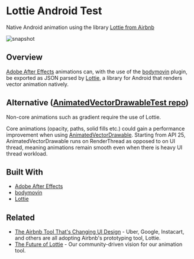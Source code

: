 # Lottie Android Test
Native Android animation using the library [Lottie from Airbnb](https://github.com/airbnb/lottie-android)

![snapshot](https://user-images.githubusercontent.com/2035397/30226652-ab05c38c-948b-11e7-8f0e-5b241a2b5e42.gif)

## Overview

[Adobe After Effects](http://www.adobe.com/products/aftereffects.html) animations can, with the use of the [bodymovin](https://github.com/bodymovin/bodymovin) plugin, be exported as JSON parsed by [Lottie](https://github.com/airbnb/lottie-android), a library for Android that renders vector animation natively.

## Alternative ([AnimatedVectorDrawableTest repo](https://github.com/domingl/AnimatedVectorDrawableTest))

Non-core animations such as gradient require the use of Lottie.

Core animations (opacity, paths, solid fills etc.) could gain a performance improvement when using [AnimatedVectorDrawable](https://developer.android.com/reference/android/graphics/drawable/AnimatedVectorDrawable.html). Starting from API 25, AnimatedVectorDrawable runs on RenderThread as opposed to on UI thread, meaning animations remain smooth even when there is heavy UI thread workload.

## Built With

* [Adobe After Effects](http://www.adobe.com/products/aftereffects.html)
* [bodymovin](https://github.com/bodymovin/bodymovin)
* [Lottie](https://github.com/airbnb/lottie-android)

## Related

* [The Airbnb Tool That's Changing UI Design](https://www.fastcodesign.com/90137495/the-airbnb-tool-thats-changing-ui-design) - Uber, Google, Instacart, and others are all adopting Airbnb's prototyping tool, Lottie.
* [The Future of Lottie](https://airbnb.design/the-future-of-lottie/) - Our community-driven vision for our animation tool.
